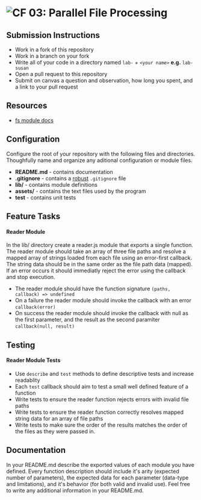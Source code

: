 ![CF](https://camo.githubusercontent.com/70edab54bba80edb7493cad3135e9606781cbb6b/687474703a2f2f692e696d6775722e636f6d2f377635415363382e706e67) 03: Parallel File Processing
===

## Submission Instructions
* Work in a fork of this repository
* Work in a branch on your fork
* Write all of your code in a directory named `lab-` + `<your name>` **e.g.** `lab-susan`
* Open a pull request to this repository
* Submit on canvas a question and observation, how long you spent, and a link to your pull request

## Resources  
  * [fs module docs](https://nodejs.org/api/fs.html)

## Configuration 
Configure the root of your repository with the following files and directories.
Thoughfully name and organize any aditional configuration or module files.
* **README.md** - contains documentation
* **.gitignore** - contains a [robust](http://gitignore.io) `.gitignore` file 
* **lib/** - contains module definitions
* **assets/** - contains the text files used by the program
* **test** - contains unit tests

## Feature Tasks  
#### Reader Module
In the lib/ directory create a reader.js module that exports a single function.
The reader module should take an array of three file paths and resolve a mapped
array of strings loaded from each file using an error-first callback. The
string data should be in the same order as the file path data (mapped). If an
error occurs it should immediatly reject the error using the callback and stop
execution.

* The reader module should have the function signature `(paths, callback) => undefined`
* On a failure the reader module should invoke the callback with an error `callback(error)`
* On success the reader module should invoke the callback with null as the
  first parameter, and the result as the second paramiter `callback(null,
  result)`

## Testing  
#### Reader Module Tests
* Use `describe` and `test` methods to define descriptive tests and increase readablity
* Each `test` callback should aim to test a small well defined feature of a function
* Write tests to ensure the reader function rejects errors with invalid file paths
* Write tests to ensure the reader function correctly resolves mapped string data for an array of file paths
* Write tests to make sure the order of the results matches the order of the
  files as they were passed in.

##  Documentation
In your README.md describe the exported values of each module you have defined.
Every function description should include it's arity (expected number of
parameters), the expected data for each parameter (data-type and limitations),
and it's behavior (for both valid and invalid use). Feel free to write any
additional information in your README.md.
